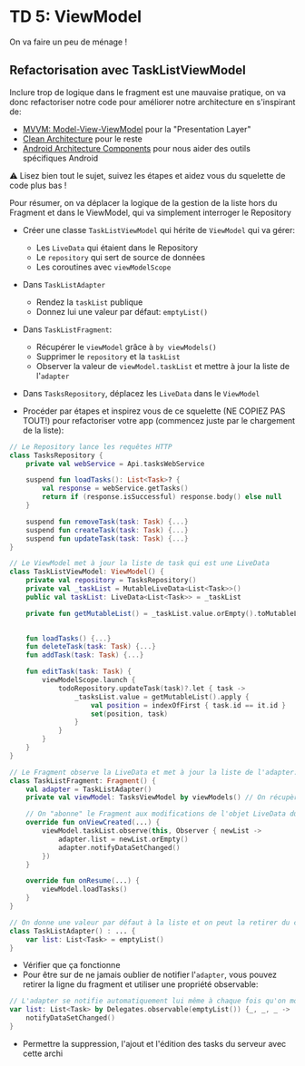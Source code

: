 # TD 5: ViewModel

On va faire un peu de ménage !

## Refactorisation avec TaskListViewModel

Inclure trop de logique dans le fragment est une mauvaise pratique, on va donc refactoriser notre code pour améliorer notre architecture en s'inspirant de:

- [MVVM: Model-View-ViewModel](https://en.wikipedia.org/wiki/Model%E2%80%93view%E2%80%93viewmodel) pour la "Presentation Layer"
- [Clean Architecture](https://blog.cleancoder.com/uncle-bob/2012/08/13/the-clean-architecture.html) pour le reste
- [Android Architecture Components](https://developer.android.com/topic/libraries/architecture) pour nous aider des outils spécifiques Android

⚠️ Lisez bien tout le sujet, suivez les étapes et aidez vous du squelette de code plus bas !

Pour résumer, on va déplacer la logique de la gestion de la liste hors du Fragment et dans le ViewModel, qui va simplement interroger le Repository

- Créer une classe `TaskListViewModel` qui hérite de `ViewModel` qui va gérer:  
  - Les `LiveData` qui étaient dans le Repository
  - Le `repository` qui sert de source de données
  - Les coroutines avec `viewModelScope`

- Dans `TaskListAdapter`
  - Rendez la `taskList` publique
  - Donnez lui une valeur par défaut: `emptyList()`

- Dans `TaskListFragment`:
  - Récupérer le `viewModel` grâce à `by viewModels()`
  - Supprimer le `repository` et la `taskList`
  - Observer la valeur de `viewModel.taskList` et mettre à jour la liste de l'`adapter`

- Dans `TasksRepository`, déplacez les `LiveData` dans le `ViewModel`

- Procéder par étapes et inspirez vous de ce squelette (NE COPIEZ PAS TOUT!) pour refactoriser votre app (commencez juste par le chargement de la liste):

```kotlin
// Le Repository lance les requêtes HTTP
class TasksRepository {
    private val webService = Api.tasksWebService

    suspend fun loadTasks(): List<Task>? {
        val response = webService.getTasks()
        return if (response.isSuccessful) response.body() else null
    }

    suspend fun removeTask(task: Task) {...}
    suspend fun createTask(task: Task) {...}
    suspend fun updateTask(task: Task) {...}
}

// Le ViewModel met à jour la liste de task qui est une LiveData
class TaskListViewModel: ViewModel() {
    private val repository = TasksRepository()
    private val _taskList = MutableLiveData<List<Task>>()
    public val taskList: LiveData<List<Task>> = _taskList

    private fun getMutableList() = _taskList.value.orEmpty().toMutableList()

  
    fun loadTasks() {...}
    fun deleteTask(task: Task) {...}
    fun addTask(task: Task) {...}

    fun editTask(task: Task) {
        viewModelScope.launch {
            todoRepository.updateTask(task)?.let { task ->
                _tasksList.value = getMutableList().apply {
                    val position = indexOfFirst { task.id == it.id }
                    set(position, task)
                }
            }
        }
    }
}

// Le Fragment observe la LiveData et met à jour la liste de l'adapter:
class TaskListFragment: Fragment() {
    val adapter = TaskListAdapter()
    private val viewModel: TasksViewModel by viewModels() // On récupère une instance de ViewModel

    // On "abonne" le Fragment aux modifications de l'objet LiveData du ViewModel
    override fun onViewCreated(...) {
        viewModel.taskList.observe(this, Observer { newList ->
            adapter.list = newList.orEmpty()
            adapter.notifyDataSetChanged()
        })
    }

    override fun onResume(...) {
        viewModel.loadTasks()
    }
}

// On donne une valeur par défaut à la liste et on peut la retirer du constructeur:
class TaskListAdapter() : ... {
    var list: List<Task> = emptyList()
}
```

- Vérifier que ça fonctionne
- Pour être sur de ne jamais oublier de notifier l'`adapter`, vous pouvez retirer la ligne du fragment et utiliser une propriété observable:

```kotlin
// L'adapter se notifie automatiquement lui même à chaque fois qu'on modifie sa liste:
var list: List<Task> by Delegates.observable(emptyList()) {_, _, _ ->
    notifyDataSetChanged()
}
```

- Permettre la suppression, l'ajout et l'édition des tasks du serveur avec cette archi
